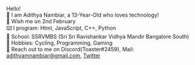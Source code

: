  Hello! <br />
🙂 I am Adithya Nambiar, a 13-Year-Old who loves technology! <br />
🎉 Wish me on 2nd February <br />
⌨️ I program: Html, JavaScript, C++, Python <br />
📖 School: SSRVMBS (Sri Sri Ravishankar Vidhya Mandir Bangalore South)<br />
🏃 Hobbies: Cycling, Programming, Gaming <br />
💬 Reach out to me on Discord(Toaster#2459), Mail: adithyamnambiar@gmail.com, [Twitter](https://twitter.com/AdithyaNambia14)

